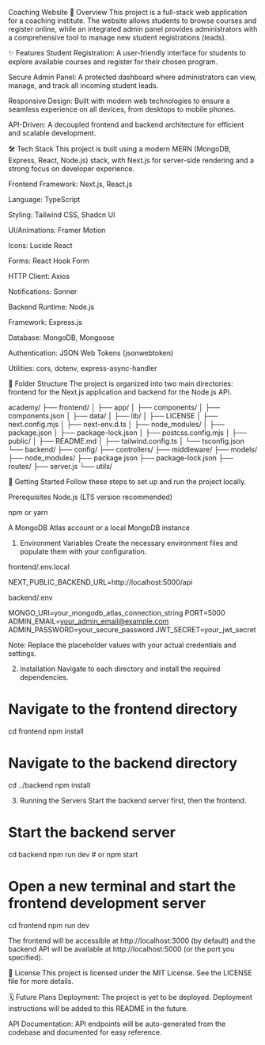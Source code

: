 Coaching Website
🚀 Overview
This project is a full-stack web application for a coaching institute. The website allows students to browse courses and register online, while an integrated admin panel provides administrators with a comprehensive tool to manage new student registrations (leads).

✨ Features
Student Registration: A user-friendly interface for students to explore available courses and register for their chosen program.

Secure Admin Panel: A protected dashboard where administrators can view, manage, and track all incoming student leads.

Responsive Design: Built with modern web technologies to ensure a seamless experience on all devices, from desktops to mobile phones.

API-Driven: A decoupled frontend and backend architecture for efficient and scalable development.

🛠️ Tech Stack
This project is built using a modern MERN (MongoDB, Express, React, Node.js) stack, with Next.js for server-side rendering and a strong focus on developer experience.

Frontend
Framework: Next.js, React.js

Language: TypeScript

Styling: Tailwind CSS, Shadcn UI

UI/Animations: Framer Motion

Icons: Lucide React

Forms: React Hook Form

HTTP Client: Axios

Notifications: Sonner

Backend
Runtime: Node.js

Framework: Express.js

Database: MongoDB, Mongoose

Authentication: JSON Web Tokens (jsonwebtoken)

Utilities: cors, dotenv, express-async-handler

📂 Folder Structure
The project is organized into two main directories: frontend for the Next.js application and backend for the Node.js API.

academy/
├── frontend/
│   ├── app/
│   ├── components/
│   ├── components.json
│   ├── data/
│   ├── lib/
│   ├── LICENSE
│   ├── next.config.mjs
│   ├── next-env.d.ts
│   ├── node_modules/
│   ├── package.json
│   ├── package-lock.json
│   ├── postcss.config.mjs
│   ├── public/
│   ├── README.md
│   ├── tailwind.config.ts
│   └── tsconfig.json
└── backend/
    ├── config/
    ├── controllers/
    ├── middleware/
    ├── models/
    ├── node_modules/
    ├── package.json
    ├── package-lock.json
    ├── routes/
    ├── server.js
    └── utils/

🚀 Getting Started
Follow these steps to set up and run the project locally.

Prerequisites
Node.js (LTS version recommended)

npm or yarn

A MongoDB Atlas account or a local MongoDB instance

1. Environment Variables
Create the necessary environment files and populate them with your configuration.

frontend/.env.local

NEXT_PUBLIC_BACKEND_URL=http://localhost:5000/api

backend/.env

MONGO_URI=your_mongodb_atlas_connection_string
PORT=5000
ADMIN_EMAIL=your_admin_email@example.com
ADMIN_PASSWORD=your_secure_password
JWT_SECRET=your_jwt_secret

Note: Replace the placeholder values with your actual credentials and settings.

2. Installation
Navigate to each directory and install the required dependencies.

# Navigate to the frontend directory
cd frontend
npm install

# Navigate to the backend directory
cd ../backend
npm install

3. Running the Servers
Start the backend server first, then the frontend.

# Start the backend server
cd backend
npm run dev # or npm start

# Open a new terminal and start the frontend development server
cd frontend
npm run dev

The frontend will be accessible at http://localhost:3000 (by default) and the backend API will be available at http://localhost:5000 (or the port you specified).

📝 License
This project is licensed under the MIT License. See the LICENSE file for more details.

🗓️ Future Plans
Deployment: The project is yet to be deployed. Deployment instructions will be added to this README in the future.

API Documentation: API endpoints will be auto-generated from the codebase and documented for easy reference.